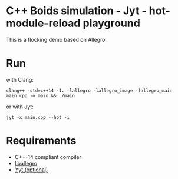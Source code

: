 # C++ Boids simulation - Jyt - hot-module-reload playground

This is a flocking demo based on Allegro. 

# Run

with Clang:
```
clang++ -std=c++14 -I. -lallegro -lallegro_image -lallegro_main main.cpp -o main && ./main
```
or with Jyt:
```
jyt -x main.cpp --hot -i
```

# Requirements

- C++-14 compliant compiler
- [liballegro](http://allegro.cc)
- [Yyt (optional)](http://jyt.io)
